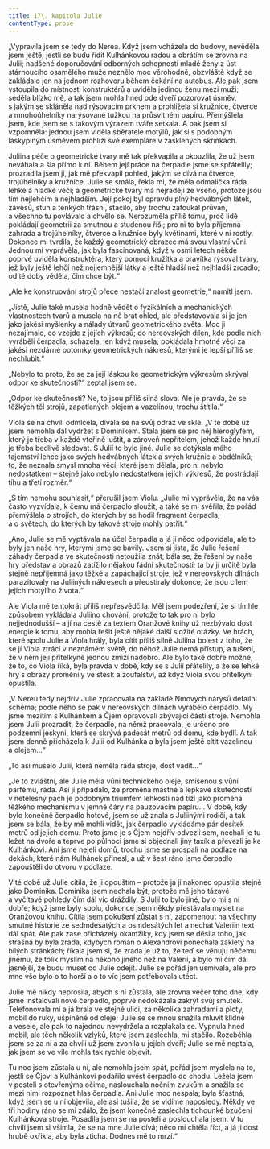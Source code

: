 ```yaml
---
title: 17\. kapitola Julie
contentType: prose
---
```


„Vypravila jsem se tedy do Nerea. Když jsem vcházela do budovy, nevěděla jsem ještě, jestli se budu řídit Kulhánkovou radou a obrátím se zrovna na Julii; nadšené doporučování odborných schopností mladé ženy z úst stárnoucího osamělého muže neznělo moc věrohodně, obzvláště když se zakládalo jen na jednom rozhovoru během čekání na autobus. Ale pak jsem vstoupila do místnosti konstruktérů a uviděla jedinou ženu mezi muži; seděla blízko mě, a tak jsem mohla hned ode dveří pozorovat úsměv, s jakým se skláněla nad rýsovacím prknem a prohlížela si kružnice, čtverce a mnohoúhelníky narýsované tužkou na průsvitném papíru. Přemýšlela jsem, kde jsem se s takovým výrazem tváře setkala. A pak jsem si vzpomněla: jednou jsem viděla sběratele motýlů, jak si s podobným láskyplným úsměvem prohlíží své exempláře v zasklených skříňkách.

Juliina péče o geometrické tvary mě tak překvapila a okouzlila, že už jsem neváhala a šla přímo k ní. Během její práce na čerpadle jsme se spřátelily; prozradila jsem jí, jak mě překvapil pohled, jakým se dívá na čtverce, trojúhelníky a kružnice. Julie se smála, řekla mi, že měla odmalička ráda lehké a hladké věci; a geometrické tvary má nejraději ze všeho, protože jsou tím nejlehčím a nejhladším. Její pokoj byl opravdu plný hedvábných látek, závěsů, stuh a tenkých třásní, stačilo, aby trochu zafoukal průvan, a všechno tu povlávalo a chvělo se. Nerozuměla příliš tomu, proč lidé pokládají geometrii za smutnou a studenou říši; pro ni to byla příjemná zahrada a trojúhelníky, čtverce a kružnice byly květinami, které v ní rostly. Dokonce mi tvrdila, že každý geometrický obrazec má svou vlastní vůni. Jednou mi vyprávěla, jak byla fascinovaná, když v osmi letech někde poprvé uviděla konstruktéra, který pomocí kružítka a pravítka rýsoval tvary, jež byly ještě lehčí než nejjemnější látky a ještě hladší než nejhladší zrcadlo; od té doby věděla, čím chce být.“

„Ale ke konstruování strojů přece nestačí znalost geometrie,“ namítl jsem.

„Jistě, Julie také musela hodně vědět o fyzikálních a mechanických vlastnostech tvarů a musela na ně brát ohled, ale představovala si je jen jako jakési myšlenky a nálady útvarů geometrického světa. Moc ji nezajímalo, co vzejde z jejích výkresů; do nereovských dílen, kde podle nich vyráběli čerpadla, scházela, jen když musela; pokládala hmotné věci za jakési nezdárné potomky geometrických nákresů, kterými je lepší příliš se nechlubit.“

„Nebylo to proto, že se za její láskou ke geometrickým výkresům skrýval odpor ke skutečnosti?“ zeptal jsem se.

„Odpor ke skutečnosti? Ne, to jsou příliš silná slova. Ale je pravda, že se těžkých těl strojů, zapatlaných olejem a vazelínou, trochu štítila.“

Viola se na chvíli odmlčela, dívala se na svůj odraz ve skle. „V té době už jsem nemohla dál vydržet s Dominikem. Stala jsem se pro něj hieroglyfem, který je třeba v každé vteřině luštit, a zároveň nepřítelem, jehož každé hnutí je třeba bedlivě sledovat. S Julií to bylo jiné. Julie se dotýkala mého tajemství lehce jako svých hedvábných látek a svých kružnic a obdélníků; to, že neznala smysl mnoha věcí, které jsem dělala, pro ni nebylo nedostatkem – stejně jako nebylo nedostatkem jejích výkresů, že postrádají tíhu a třetí rozměr.“

„S tím nemohu souhlasit,“ přerušil jsem Violu. „Julie mi vyprávěla, že na vás často vyzvídala, k čemu má čerpadlo sloužit, a také se mi svěřila, že pořád přemýšlela o strojích, do kterých by se hodil fragment čerpadla, a o světech, do kterých by takové stroje mohly patřit.“

„Ano, Julie se mě vyptávala na účel čerpadla a já jí něco odpovídala, ale to byly jen naše hry, kterými jsme se bavily. Jsem si jista, že Julie řešení záhady čerpadla ve skutečnosti netoužila znát; bála se, že řešení by naše hry představ a obrazů zatížilo nějakou fádní skutečností; ta by jí určitě byla stejně nepříjemná jako těžké a zapáchající stroje, jež v nereovských dílnách parazitovaly na Juliiných nákresech a předstíraly dokonce, že jsou cílem jejich motýlího života.“

Ale Viola mě tentokrát příliš nepřesvědčila. Měl jsem podezření, že si tímhle způsobem vykládala Juliino chování, protože to tak pro ni bylo nejjednodušší – a jí na cestě za textem Oranžové knihy už nezbývalo dost energie k tomu, aby mohla řešit ještě nějaké další složité otázky. Ve hrách, které spolu Julie a Viola hrály, byla cítit příliš silně Juliina bolest z toho, že se jí Viola ztrácí v neznámém světě, do něhož Julie nemá přístup, a tušení, že v něm její přítelkyně jednou zmizí nadobro. Ale bylo také dobře možné, že to, co Viola říká, byla pravda v době, kdy se s Julií přátelily, a že se lehké hry s obrazy proměnily ve stesk a zoufalství, až když Viola svou přítelkyni opustila.

„V Nereu tedy nejdřív Julie zpracovala na základě Nmových nárysů detailní schéma; podle něho se pak v nereovských dílnách vyrábělo čerpadlo. My jsme mezitím s Kulhánkem a Čjem opravovali zbývající části stroje. Nemohla jsem Julii prozradit, že čerpadlo, na němž pracovala, je určeno pro podzemní jeskyni, která se skrývá padesát metrů od domu, kde bydlí. A tak jsem denně přicházela k Julii od Kulhánka a byla jsem ještě cítit vazelínou a olejem…“

„To asi muselo Julii, která neměla ráda stroje, dost vadit…“

„Je to zvláštní, ale Julie měla vůni technického oleje, smíšenou s vůní parfému, ráda. Asi jí připadalo, že proměna mastné a lepkavé skutečnosti v netělesný pach je podobným triumfem lehkosti nad tíží jako proměna těžkého mechanismu v jemné čáry na pauzovacím papíru… V době, kdy bylo konečně čerpadlo hotové, jsem se už znala s Juliinými rodiči, a tak jsem se bála, že by mě mohli vidět, jak čerpadlo vykládáme pár desítek metrů od jejich domu. Proto jsme je s Čjem nejdřív odvezli sem, nechali je tu ležet na dvoře a teprve po půlnoci jsme si objednali jiný taxík a převezli je ke Kulhánkovi. Ani jsme nejeli domů, trochu jsme se prospali na podlaze na dekách, které nám Kulhánek přinesl, a už v šest ráno jsme čerpadlo zapouštěli do otvoru v podlaze.

V té době už Julie cítila, že ji opouštím – protože já ji nakonec opustila stejně jako Dominika. Dominika jsem nechala být, protože mě jeho tázavé a vyčítavé pohledy čím dál víc dráždily. S Julií to bylo jiné, bylo mi s ní dobře; když jsme byly spolu, dokonce jsem někdy přestávala myslet na Oranžovou knihu. Cítila jsem pokušení zůstat s ní, zapomenout na všechny smutné historie ze sedmdesátých a osmdesátých let a nechat Valeriin text dál spát. Ale pak zase přicházely okamžiky, kdy jsem se děsila toho, jak strašná by byla zrada, kdybych román o Alexandrovi ponechala zakletý na bílých stránkách; říkala jsem si, že zrada je už to, že teď se věnuju něčemu jinému, že tolik myslím na někoho jiného než na Valerii, a bylo mi čím dál jasnější, že budu muset od Julie odejít. Julie se pořád jen usmívala, ale pro mne vše bylo o to horší a o to víc jsem potřebovala utéct.

Julie mě nikdy neprosila, abych s ní zůstala, ale zrovna večer toho dne, kdy jsme instalovali nové čerpadlo, poprvé nedokázala zakrýt svůj smutek. Telefonovala mi a já brala ve stejné ulici, za několika zahradami a ploty, mobil do ruky, ušpiněné od oleje; Julie se se mnou snažila mluvit klidně a vesele, ale pak to najednou nevydržela a rozplakala se. Vypnula hned mobil, ale těch několik vzlyků, které jsem zaslechla, mi stačilo. Rozeběhla jsem se za ní a za chvíli už jsem zvonila u jejích dveří; Julie se mě neptala, jak jsem se ve vile mohla tak rychle objevit.

Tu noc jsem zůstala u ní, ale nemohla jsem spát, pořád jsem myslela na to, jestli se Čjovi a Kulhánkovi podařilo uvést čerpadlo do chodu. Ležela jsem v posteli s otevřenýma očima, naslouchala nočním zvukům a snažila se mezi nimi rozpoznat hlas čerpadla. Ani Julie moc nespala; byla šťastná, když jsem se u ní objevila, ale asi tušila, že se vidíme naposledy. Někdy ve tři hodiny ráno se mi zdálo, že jsem konečně zaslechla tichounké bzučení Kulhánkova stroje. Posadila jsem se na posteli a poslouchala jsem. V tu chvíli jsem si všimla, že se na mne Julie dívá; něco mi chtěla říct, a já ji dost hrubě okřikla, aby byla zticha. Dodnes mě to mrzí.“
